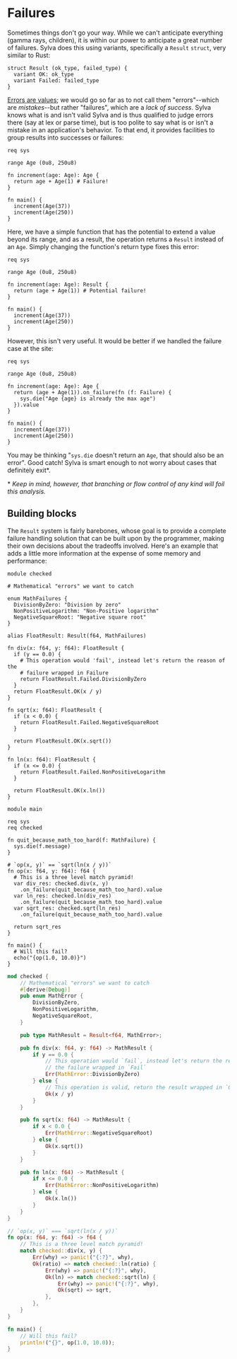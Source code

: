 # Failures

Sometimes things don't go your way. While we can't anticipate everything (gamma
rays, children), it is within our power to anticipate a great number of
failures. Sylva does this using variants, specifically a `Result` `struct`,
very similar to Rust:

```sylva
struct Result (ok_type, failed_type) {
  variant OK: ok_type
  variant Failed: failed_type
}
```

[Errors are values](https://blog.golang.org/errors-are-values); we would go so
far as to not call them "errors"--which are *mistakes*--but rather "failures",
which are a *lack of success*. Sylva knows what is and isn't valid Sylva and is
thus qualified to judge errors there (say at lex or parse time), but is too
polite to say what is or isn't a mistake in an application's behavior. To that
end, it provides facilities to group results into successes or failures:

```sylva
req sys

range Age (0u8, 250u8)

fn increment(age: Age): Age {
  return age + Age(1) # Failure!
}

fn main() {
  increment(Age(37))
  increment(Age(250))
}
```

Here, we have a simple function that has the potential to extend a value beyond
its range, and as a result, the operation returns a `Result` instead of an
`Age`. Simply changing the function's return type fixes this error:

```sylva
req sys

range Age (0u8, 250u8)

fn increment(age: Age): Result {
  return (age + Age(1)) # Potential failure!
}

fn main() {
  increment(Age(37))
  increment(Age(250))
}
```

However, this isn't very useful. It would be better if we handled the failure
case at the site:

```sylva
req sys

range Age (0u8, 250u8)

fn increment(age: Age): Age {
  return (age + Age(1)).on_failure(fn (f: Failure) {
    sys.die("Age {age} is already the max age")
  }).value
}

fn main() {
  increment(Age(37))
  increment(Age(250))
}
```

You may be thinking "`sys.die` doesn't return an `Age`, that should also be an
error". Good catch! Sylva is smart enough to not worry about cases that
definitely exit\*.

\* _Keep in mind, however, that branching or flow control of any kind will foil
this analysis._

## Building blocks

The `Result` system is fairly barebones, whose goal is to provide a complete
failure handling solution that can be built upon by the programmer, making
their own decisions about the tradeoffs involved. Here's an example that adds
a little more information at the expense of some memory and performance:

```sylva
module checked

# Mathematical "errors" we want to catch

enum MathFailures {
  DivisionByZero: "Division by zero"
  NonPositiveLogarithm: "Non-Positive logarithm"
  NegativeSquareRoot: "Negative square root"
}

alias FloatResult: Result(f64, MathFailures)

fn div(x: f64, y: f64): FloatResult {
  if (y == 0.0) {
    # This operation would 'fail', instead let's return the reason of the
    # failure wrapped in Failure
    return FloatResult.Failed.DivisionByZero
  }
  return FloatResult.OK(x / y)
}

fn sqrt(x: f64): FloatResult {
  if (x < 0.0) {
    return FloatResult.Failed.NegativeSquareRoot
  }

  return FloatResult.OK(x.sqrt())
}

fn ln(x: f64): FloatResult {
  if (x <= 0.0) {
    return FloatResult.Failed.NonPositiveLogarithm
  }

  return FloatResult.OK(x.ln())
}

module main

req sys
req checked

fn quit_because_math_too_hard(f: MathFailure) {
  sys.die(f.message)
}

# `op(x, y)` == `sqrt(ln(x / y))`
fn op(x: f64, y: f64): f64 {
  # This is a three level match pyramid!
  var div_res: checked.div(x, y)
    .on_failure(quit_because_math_too_hard).value
  var ln_res: checked.ln(div_res)
    .on_failure(quit_because_math_too_hard).value
  var sqrt_res: checked.sqrt(ln_res)
    .on_failure(quit_because_math_too_hard).value

  return sqrt_res
}

fn main() {
  # Will this fail?
  echo("{op(1.0, 10.0)}")
}
```

```rust
mod checked {
    // Mathematical "errors" we want to catch
    #[derive(Debug)]
    pub enum MathError {
        DivisionByZero,
        NonPositiveLogarithm,
        NegativeSquareRoot,
    }

    pub type MathResult = Result<f64, MathError>;

    pub fn div(x: f64, y: f64) -> MathResult {
        if y == 0.0 {
            // This operation would `fail`, instead let's return the reason of
            // the failure wrapped in `Fail`
            Err(MathError::DivisionByZero)
        } else {
            // This operation is valid, return the result wrapped in `Ok`
            Ok(x / y)
        }
    }

    pub fn sqrt(x: f64) -> MathResult {
        if x < 0.0 {
            Err(MathError::NegativeSquareRoot)
        } else {
            Ok(x.sqrt())
        }
    }

    pub fn ln(x: f64) -> MathResult {
        if x <= 0.0 {
            Err(MathError::NonPositiveLogarithm)
        } else {
            Ok(x.ln())
        }
    }
}

// `op(x, y)` === `sqrt(ln(x / y))`
fn op(x: f64, y: f64) -> f64 {
    // This is a three level match pyramid!
    match checked::div(x, y) {
        Err(why) => panic!("{:?}", why),
        Ok(ratio) => match checked::ln(ratio) {
            Err(why) => panic!("{:?}", why),
            Ok(ln) => match checked::sqrt(ln) {
                Err(why) => panic!("{:?}", why),
                Ok(sqrt) => sqrt,
            },
        },
    }
}

fn main() {
    // Will this fail?
    println!("{}", op(1.0, 10.0));
}
```

